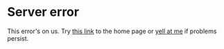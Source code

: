 # Server error

This error's on us. Try <a href="/"> this link</a> to the home page or <a href="https://github.com/vlmontegrande">yell at me</a> if problems persist.
